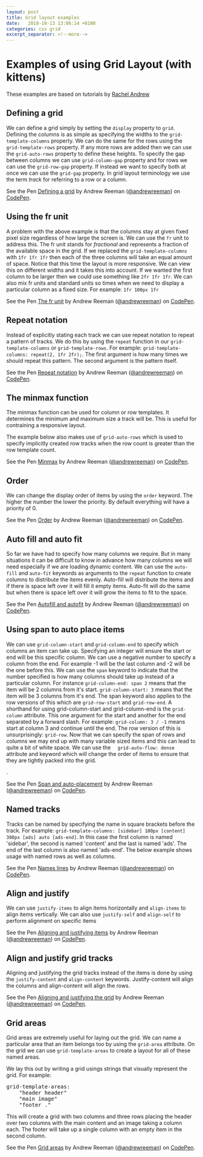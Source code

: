 ```yaml
---
layout: post
title: Grid layout examples
date:   2018-10-13 13:06:14 +0100
categories: css grid
excerpt_separator: <!--more-->
---
```


<h1>Examples of using Grid Layout (with kittens)</h1>
<p>These examples are based on tutorials by <a href="https://gridbyexample.com/">Rachel Andrew</a></p>    
<section id="section-defining">
    <h2>Defining a grid</h2>
    <p>
        We can define a grid simply by setting the <code>display</code> property to <code>grid</code>.
        Defining the columns is as simple as specifying the widths to the <code>grid-template-columns</code> property.
        We can do the same for the rows using the <code>grid-template-rows</code> property.
        If any more rows are added then we can use the <code>grid-auto-rows</code> property to define these heights.
        To specify the gap between columns we can use <code>grid-column-gap</code> property and for rows we can use the <code>grid-row-gap</code> property.
        If instead we want to specify both at once we can use the <code>grid-gap</code> property. In grid layout terminology we use the term <em>track</em> for referring to a row or a column.
    </p>
    <!--more-->
    <p data-height="500" data-theme-id="0" data-slug-hash="rqwvmM" data-default-tab="css,result" data-user="andrewreeman" data-pen-title="Defining a grid" data-preview="true" class="codepen">
        See  the Pen <a href="https://codepen.io/andrewreeman/pen/rqwvmM/">Defining a grid</a> by Andrew Reeman (<a href="https://codepen.io/andrewreeman">@andrewreeman</a>) on <a href="https://codepen.io">CodePen</a>.
    </p>
    <script async src="https://static.codepen.io/assets/embed/ei.js"></script>
</section>
<section id="section-fr">
    <h2>Using the fr unit</h2>
    <p>
        A problem with the above example is that the columns stay at given fixed pixel size regardless of how large the screen is. We can use the <code>fr</code> unit to address this.
        The fr unit stands for <em>fractional</em> and represents a fraction of the available space in the grid. 
        If we replaced the <code>grid-template-columns</code> with <code>1fr 1fr 1fr</code> then each of the three columns will take an equal amount of space.
        Notice that this time the layout is more responsive. We can view this on different widths and it takes this into account.
        If we wanted the first column to be larger then we could use something like <code>2fr 1fr 1fr</code>.
        We can also mix fr units and standard units so times when we need to display a particular column as a fixed size. For example: <code>1fr 100px 1fr</code>                                    
    </p>       
    <p data-height="500" data-theme-id="0" data-slug-hash="oawdQM" data-default-tab="css,result" data-user="andrewreeman" data-pen-title="The fr unit" data-preview="true" class="codepen">
        See the Pen <a href="https://codepen.io/andrewreeman/pen/oawdQM/">The fr unit</a> by Andrew Reeman (<a href="https://codepen.io/andrewreeman">@andrewreeman</a>) on <a href="https://codepen.io">CodePen</a>.
    </p>
    <script async src="https://static.codepen.io/assets/embed/ei.js"></script>        
</section>
<section id="section-repeat">
    <h2>Repeat notation</h2>
    <p>
        Instead of explicitly stating each track we can use repeat notation to repeat a pattern of tracks. We do this by using the <code>repeat</code> function in our <code>grid-template-columns</code> or <code>grid-template-rows</code>. For example: <code>grid-template-columns: repeat(2, 1fr 2fr);</code>. The first argument is how many times we should repeat this pattern. The second argument is the pattern itself.
    </p>
    <p data-height="500" data-theme-id="0" data-slug-hash="GYvGrb" data-default-tab="html,result" data-user="andrewreeman" data-pen-title="Repeat notation" data-preview="true" class="codepen">
        See the Pen <a href="https://codepen.io/andrewreeman/pen/GYvGrb/">Repeat notation</a> by Andrew Reeman (<a href="https://codepen.io/andrewreeman">@andrewreeman</a>) on <a href="https://codepen.io">CodePen</a>.
    </p>
    <script async src="https://static.codepen.io/assets/embed/ei.js"></script>    
</section>
<section id="section-minmax">
    <h2>The minmax function</h2>
    <p>
        The minmax function can be used for column or row templates. It determines the minimum and maximum size a track will be. This is useful for contraining a responsive layout. <aside>The example below also makes use of <code>grid-auto-rows</code> which is used to specify implicitly created row tracks when the row count is greater than the row template count. </aside>
    </p>
    <p data-height="500" data-theme-id="0" data-slug-hash="OBjGzB" data-default-tab="html,result" data-user="andrewreeman" data-pen-title="Minmax" data-preview="true" class="codepen">
        See the Pen <a href="https://codepen.io/andrewreeman/pen/OBjGzB/">Minmax</a> by Andrew Reeman (<a href="https://codepen.io/andrewreeman">@andrewreeman</a>) on <a href="https://codepen.io">CodePen</a>.
    </p>
<script async src="https://static.codepen.io/assets/embed/ei.js"></script>
</section>
<section id="section-order">
    <h2>Order</h2>
    <p>We can change the display order of items by using the <code>order</code> keyword. The higher the number the lower the priority. By default everything will have a priority of 0.</p>
    <p data-height="500" data-theme-id="0" data-slug-hash="rqzgVm" data-default-tab="html,result" data-user="andrewreeman" data-pen-title="Order" data-preview="true" class="codepen">
        See the Pen <a href="https://codepen.io/andrewreeman/pen/rqzgVm/">Order</a> by Andrew Reeman (<a href="https://codepen.io/andrewreeman">@andrewreeman</a>) on <a href="https://codepen.io">CodePen</a>.
    </p>
<script async src="https://static.codepen.io/assets/embed/ei.js"></script>
</section>
<section id="section-auto-fill">
    <h2>Auto fill and auto fit</h2>
    <p>
        So far we have had to specify how many columns we require. But in many situations it can be difficult to know in advance how many columns we will need especially if we are loading dynamic content. We can use the <code>auto-fill</code> and <code>auto-fit</code> keywords as arguments to the <code>repeat</code> function to create columns to distribute the items evenly. Auto-fill will distribute the items and if there is space left over it will fill it empty items. Auto-fit will do the same but when there is space left over it will grow the items to fit to the space.
    </p>
    <p data-height="500" data-theme-id="0" data-slug-hash="jeLoKy" data-default-tab="html,result" data-user="andrewreeman" data-pen-title="Autofill and autofit" data-preview="true" class="codepen">
        See the Pen <a href="https://codepen.io/andrewreeman/pen/jeLoKy/">Autofill and autofit</a> by Andrew Reeman (<a href="https://codepen.io/andrewreeman">@andrewreeman</a>) on <a href="https://codepen.io">CodePen</a>.
    </p>
    <script async src="https://static.codepen.io/assets/embed/ei.js"></script>
</section>
<section id="section-auto-placement">
    <h2>Using span to auto place items</h2>    
    <p>
        We can use <code>grid-column-start</code> and <code>grid-column-end</code> to specify which columns an item can take up. Specifying an integer will ensure the start or end will be this specific column. We can use a negative number to specify a column from the end. For example -1 will be the last column and -2 will be the one before this. We can use the <code>span</code> keyword to indicate that the number specified is how many columns should take up instead of a particular column. For instance <code>grid-column-end: span 2</code> means that the item will be 2 columns from it's start. <code>grid-column-start: 3</code> means that the item will be 3 columns from it's end. The span keyword also applies to the row versions of this which are <code>grid-row-start</code> and <code>grid-row-end</code>.        
        A shorthand for using grid-column-start and grid-column-end is the <code>grid-column</code> attribute. This one argument for the start and another for the end separated by a forward slash. For example: <code>grid-column: 3 / -1</code> means start at column 3 and continue until the end. The row version of this is unsurprisingly: <code>grid-row</code>.
        Now that we can specify the span of rows and columns we may end up with many variable sized items and this can lead to quite a bit of white space. 
        We can use the <code>  grid-auto-flow: dense</code> attribute and keyword which will change the order of items to ensure that they are tightly packed into the grid.
    </p>.            
    <p data-height="500" data-theme-id="0" data-slug-hash="YJxmKZ" data-default-tab="html,result" data-user="andrewreeman" data-pen-title="Span and     auto-placement" data-preview="true" class="codepen">
    See the Pen <a href="https://codepen.io/andrewreeman/pen/YJxmKZ/">Span and auto-placement</a> by Andrew Reeman (<a href="https://codepen.io/andrewreeman">@andrewreeman</a>) on <a href="https://codepen.io">CodePen</a>.
    </p>
<script async src="https://static.codepen.io/assets/embed/ei.js"></script>
</section>
<section id="section-named-lines">
    <h2>Named tracks</h2>
    <p>
        Tracks can be named by specifying the name in square brackets before the track. For example: <code>grid-template-columns: [sidebar] 100px [content] 300px [ads] auto [ads-end]</code>. In this case the first column is named 'sidebar', the second is named 'content' and the last is named 'ads'. The end of the last column is also named 'ads-end'. The below example shows usage with named rows as well as columns.        
    </p>
    <p data-height="500" data-theme-id="0" data-slug-hash="oaGvzM" data-default-tab="html,result" data-user="andrewreeman" data-pen-title="Names lines" data-preview="true" class="codepen">
        See the Pen <a href="https://codepen.io/andrewreeman/pen/oaGvzM/">Names lines</a> by Andrew Reeman (<a href="https://codepen.io/andrewreeman">@andrewreeman</a>) on <a href="https://codepen.io">CodePen</a>.
    </p>
<script async src="https://static.codepen.io/assets/embed/ei.js"></script>
</section>
<section id="section-align-justify"> 
    <h2>Align and justify</h2>
    <p>We can use <code>justify-items</code> to align items horizontally and <code>align-items</code> to align items vertically. We can also use <code>justify-self</code> and <code>align-self</code> to perform alignment on specific items</p>
    <p data-height="500" data-theme-id="0" data-slug-hash="ReLRmp" data-default-tab="html,result" data-user="andrewreeman" data-pen-title="Aligning and justifying items" data-preview="true" class="codepen">
        See the Pen <a href="https://codepen.io/andrewreeman/pen/ReLRmp/">Aligning and justifying items</a> by Andrew Reeman (<a href="https://codepen.io/andrewreeman">@andrewreeman</a>) on <a href="https://codepen.io">CodePen</a>.
    </p>
<script async src="https://static.codepen.io/assets/embed/ei.js"></script>
</section>
<section id="section-align-justfiy-grid">
    <h2>Align and justify grid tracks</h2>
    <p>Aligning and justifying the grid tracks instead of the items is done by using the <code>justify-content</code> and <code>align-content</code> keywords. Justify-content will align the columns and align-content will align the rows.</p>
    <p data-height="500" data-theme-id="0" data-slug-hash="EdwbqY" data-default-tab="html,result" data-user="andrewreeman" data-pen-title="Aligning and justifying the grid" data-preview="true" class="codepen">
        See the Pen <a href="https://codepen.io/andrewreeman/pen/EdwbqY/">Aligning and justifying the grid</a> by Andrew Reeman (<a href="https://codepen.io/andrewreeman">@andrewreeman</a>) on <a href="https://codepen.io">CodePen</a>.
    </p>
    <script async src="https://static.codepen.io/assets/embed/ei.js"></script>
</section>
<section id="section-grid-areas">
    <h2>Grid areas</h2>
    <p>Grid areas are extremely useful for laying out the grid. We can name a particular area that an item belongs too by using the <code>grid-area</code> attribute. On the grid we can use <code>grid-template-areas</code> to create a layout for all of these named areas.</p>
    <p>We lay this out by writing a grid usings strings that visually represent the grid. For example: </p>
    <samp>grid-template-areas:
        <br>&nbsp;&nbsp;&nbsp;&nbsp;"header header" 
        <br>&nbsp;&nbsp;&nbsp;&nbsp;"main image" 
        <br>&nbsp;&nbsp;&nbsp;&nbsp;"footer ."
    </samp>
    <p>This will create a grid with two columns and three rows placing the header over two columns with the main content and an image taking a column each. The footer will take up a single column with an empty item in the second column.</p>     
    <p data-height="500" data-theme-id="0" data-slug-hash="XxeYqz" data-default-tab="css,result" data-user="andrewreeman" data-pen-title="Grid areas" data-preview="true" class="codepen">
        See the Pen <a href="https://codepen.io/andrewreeman/pen/XxeYqz/">Grid areas</a> by Andrew Reeman (<a href="https://codepen.io/andrewreeman">@andrewreeman</a>) on <a href="https://codepen.io">CodePen</a>.
    </p>
    <script async src="https://static.codepen.io/assets/embed/ei.js"></script>
</section>